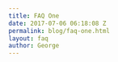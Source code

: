```yaml
---
title: FAQ One
date: 2017-07-06 06:18:08 Z
permalink: blog/faq-one.html
layout: faq
author: George
---
```


